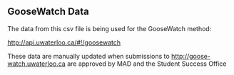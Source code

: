 ## GooseWatch Data

The data from this csv file is being used for the GooseWatch method:

http://api.uwaterloo.ca/#!/goosewatch

These data are manually updated when submissions to http://goose-watch.uwaterloo.ca are approved by MAD and the Student Success Office
